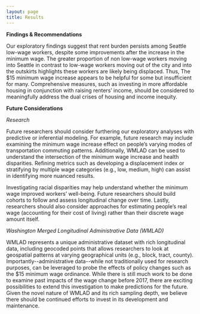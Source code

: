 ```yaml
---
layout: page
title: Results
---
```


**Findings & Recommendations**

Our exploratory findings suggest that rent burden persists among Seattle low-wage workers, despite some improvements after the increase in the minimum wage. The greater proportion of non low-wage workers moving into Seattle in contrast to low-wage workers moving out of the city and into the outskirts highlights these workers are likely being displaced. Thus, The $15 minimum wage increase appears to be helpful for some but insufficient for many. Comprehensive measures, such as investing in more affordable housing in conjunction with raising renters’ income, should be considered to meaningfully address the dual crises of housing and income inequity.

**Future Considerations**

*Research*

Future researchers should consider furthering our exploratory analyses with predictive or inferential modeling. For example, future research may include examining the minimum wage increase effect on people’s varying modes of transportation commuting patterns. Additionally, WMLAD can be used to understand the intersection of the minimum wage increase and health disparities. Refining metrics such as developing a displacement index or stratifying by multiple wage categories (e.g., low, medium, high) can assist in identifying more nuanced results.

Investigating racial disparities may help understand whether the minimum wage improved workers’ well-being. Future researchers should build cohorts to follow and assess longitudinal change over time. Lastly, researchers should also consider approaches for estimating people’s real wage (accounting for their cost of living) rather than their discrete wage amount itself. 

*Washington Merged Longitudinal Administrative Data (WMLAD)*

WMLAD represents a unique administrative dataset with rich longitudinal data, including geocoded points that allows researchers to look at geospatial patterns at varying geographical units (e.g., block, tract, county).  Importantly--administrative data--while not traditionally used for research purposes, can be leveraged to probe the effects of policy changes such as the $15 minimum wage ordinance. While there is still much work to be done to examine past impacts of the wage change before 2017, there are exciting possibilities to extend this investigation to make predictions for the future. Given the novel nature of WMLAD and its rich sampling depth, we believe there should be continued efforts to invest in its development and maintenance. 



